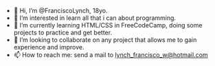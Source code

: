 - 👋 Hi, I’m @FranciscoLynch, 18yo. 
- 👀 I’m interested in learn all that i can about programming.
- 🌱 I’m currently learning HTML/CSS in FreeCodeCamp, doing some projects to practice and get better.
- 💞️  I’m looking to collaborate on any project that allows me to gain experience and improve.
- 📫 How to reach me: send a mail to lynch_francisco_w@hotmail.com

<!---
FranciscoLynch/FranciscoLynch is a ✨ special ✨ repository because its `README.md` (this file) appears on your GitHub profile.
You can click the Preview link to take a look at your changes.
--->

